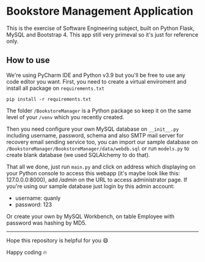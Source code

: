 # Bookstore Management Application

This is the exercise of Software Engineering subject, built on Python Flask, MySQL and Bootstrap 4. This app still very primeval so it's just for reference only.



## How to use

We're using PyCharm IDE and Python v3.9 but you'll be free to use any code editor you want. First, you need to create a virtual enviroment and install all package on `requirements.txt`

    pip install -r requirements.txt

The folder `/BookstoreManager` is a Python package so keep it on the same level of your `/venv` which you recently created.

Then you need configure your own MySQL database on `__init__.py` including username, password, schema and also SMTP mail server for recovery email sending service too, you can import our sample database on `/BookstoreManager/BookstoreManager/data/webdb.sql` or run `models.py` to create blank database (we used SQLAlchemy to do that).

That all we done, just run `main.py` and click on address which displaying on your Python console to access this webapp (it's maybe look like this: 127.0.0.0:8000), add */admin* on the URL to access administrator page. If you're using our sample database just login by this admin account:
+ username: quanly
+ password: 123

Or create your own by MySQL Workbench, on table Employee with password was hashing by MD5.

***

Hope this repository is helpful for you :smile:

Happy coding :fire:
